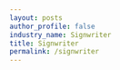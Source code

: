 ```yaml
---
layout: posts 
author_profile: false 
industry_name: Signwriter
title: Signwriter
permalink: /signwriter
---
```

